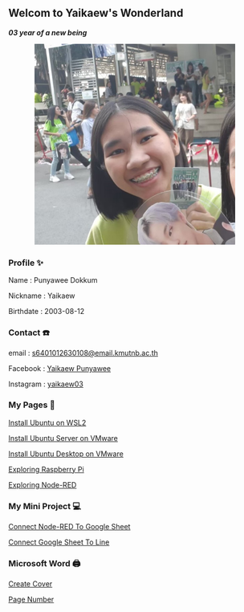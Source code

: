 ## Welcom to Yaikaew's Wonderland
***03 year of a new being***

<p align="center">
  <img width="400" height="400" src="/images/profile.jpg">
</p>

### Profile ✨
Name : Punyawee Dokkum

Nickname : Yaikaew

Birthdate : 2003-08-12


### Contact ☎️
email : [s6401012630108@email.kmutnb.ac.th](mailto:s6401012630108@email.kmutnb.ac.th)

Facebook : [Yaikaew Punyawee](https://www.facebook.com/profile.php?id=100004631406249)

Instagram : [yaikaew03](https://www.instagram.com/yaikaew03/)


### My Pages 📔
[Install Ubuntu on WSL2](https://yaikaew.github.io/pages/SoftwareDev/InstallUbuntuonWSL2.html)

[Install Ubuntu Server on VMware](https://yaikaew.github.io/pages/SoftwareDev/InstallUbuntuServeronVMware.html)

[Install Ubuntu Desktop on VMware](https://yaikaew.github.io/pages/SoftwareDev/InstallUbuntuDesktoponVMware.html)

[Exploring Raspberry Pi](https://yaikaew.github.io/pages/SoftwareDev/ExploringRaspberryPi.html)

[Exploring Node-RED](https://yaikaew.github.io/pages/SoftwareDev/ExploringNodeRED.html)

### My Mini Project 💻

[Connect Node-RED To Google Sheet](https://yaikaew.github.io/pages/SoftwareDev/ConnectNodeRedToGoogleSheet.html)

[Connect Google Sheet To Line](https://yaikaew.github.io/pages/SoftwareDev/ConnectGoogleSheetToLine.html)


### Microsoft Word 🖨️

[Create Cover](https://yaikaew.github.io/pages/word/Cover.html)

[Page Number](https://yaikaew.github.io/pages/word/PageNumber.html)
